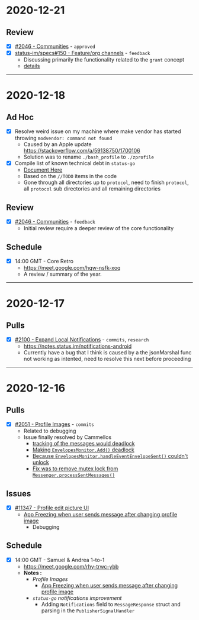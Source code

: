 # 2020-12-21

## Review

- [x] [#2046 - Communities](https://github.com/status-im/status-go/pull/2046) - `approved`
- [x] [status-im/specs#150 - Feature/org channels](https://github.com/status-im/specs/pull/151) - `feedback`
  - Discussing primarily the functionality related to the `grant` concept
  - [details](https://github.com/status-im/specs/pull/151#discussion_r546714736)
  
---

# 2020-12-18

## Ad Hoc

- [x] Resolve weird issue on my machine where make vendor has started throwing `modvendor: command not found`
  - Caused by an Apple update https://stackoverflow.com/a/59138750/1700106
  - Solution was to rename `./bash_profile` to `./zprofile`
- [x] Compile list of known technical debt in `status-go`
  - [Document Here](https://notes.status.im/cLQWkUEbTQmsIvUGAyj95A)
  - Based on the `//TODO` items in the code
  - Gone through all directories up to `protocol`, need to finish `protocol`, all `protocol` sub directories and all remaining directories

## Review

- [x] [#2046 - Communities](https://github.com/status-im/status-go/pull/2046) - `feedback`
  - Initial review require a deeper review of the core functionality

## Schedule

- [x] 14:00 GMT - Core Retro
  - https://meet.google.com/hqw-nsfk-xoq
  - A review / summary of the year.

---

# 2020-12-17

## Pulls

- [x] [#2100 - Expand Local Notifications](https://github.com/status-im/status-go/pull/2100) - `commits`, `research`
  - https://notes.status.im/notifications-android
  - Currently have a bug that I think is caused by a the jsonMarshal func not working as intented, need to resolve this next before proceeding

---

# 2020-12-16

## Pulls

- [x] [#2051 - Profile Images](https://github.com/status-im/status-go/pull/2051) - `commits`
  - Related to debugging
  - Issue finally resolved by Cammellos
    - [tracking of the messages would deadlock](https://github.com/status-im/status-go/blob/50b17308bde0008daf4c8365782575d4f22b1515/protocol/messenger.go#L306)
    - [Making `EnvelopesMonitor.Add()` deadlock](https://github.com/status-im/status-go/blob/50b17308bde0008daf4c8365782575d4f22b1515/protocol/transport/waku/envelopes.go#L108)
    - [Because `EnvelopesMonitor.handleEventEnvelopeSent()` couldn't unlock](https://github.com/status-im/status-go/blob/50b17308bde0008daf4c8365782575d4f22b1515/protocol/transport/waku/envelopes.go#L165)
    - [Fix was to remove mutex lock from `Messenger.processSentMessages()`](https://github.com/status-im/status-go/blob/50b17308bde0008daf4c8365782575d4f22b1515/protocol/messenger.go#L306)

## Issues

- [x] [#11347 - Profile edit picture UI](https://github.com/status-im/status-react/pull/11347) 
  - [App Freezing when user sends message after changing profile image](https://github.com/status-im/status-react/pull/11347#issuecomment-746252933)
    - Debugging

## Schedule

- [x] 14:00 GMT - Samuel & Andrea 1-to-1
  - https://meet.google.com/rhy-trwc-ybb
  - **Notes :**
    - *Profile Images*
      - [App Freezing when user sends message after changing profile image](https://github.com/status-im/status-react/pull/11347#issuecomment-746252933)
    - *`status-go` notifications improvement*
      - Adding `Notifications` field to `MessageResponse` struct and parsing in the `PublisherSignalHandler`
  